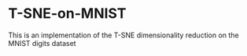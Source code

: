# T-SNE-on-MNIST

This is an implementation of the T-SNE dimensionality reduction on the MNIST digits dataset
